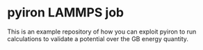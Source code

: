 # pyiron LAMMPS job
This is an example repository of how you can exploit pyiron to run calculations to validate a potential over the GB energy quantity.


